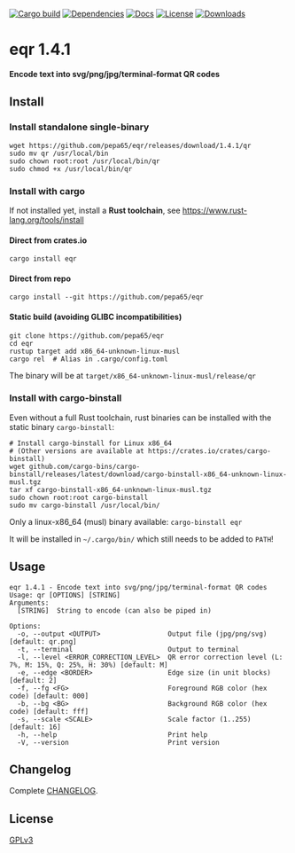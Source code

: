 [![Cargo build](https://github.com/pepa65/eqr/actions/workflows/rust.yml/badge.svg)](https://github.com/pepa65/eqr/actions/workflows/rust.yml)
[![Dependencies](https://deps.rs/repo/github/pepa65/eqr/status.svg)](https://deps.rs/repo/github/pepa65/eqr)
[![Docs](https://img.shields.io/badge/Docs-eqr-blue)](https://docs.rs/crate/eqr/latest)
[![License](https://img.shields.io/github/license/pepa65/eqr)](https://github.com/pepa65/eqr/blob/main/LICENSE)
[![Downloads](https://img.shields.io/crates/d/eqr.svg)](https://crates.io/crates/eqr)

# eqr 1.4.1
**Encode text into svg/png/jpg/terminal-format QR codes**

## Install
### Install standalone single-binary
```
wget https://github.com/pepa65/eqr/releases/download/1.4.1/qr
sudo mv qr /usr/local/bin
sudo chown root:root /usr/local/bin/qr
sudo chmod +x /usr/local/bin/qr
```

### Install with cargo
If not installed yet, install a **Rust toolchain**, see https://www.rust-lang.org/tools/install

#### Direct from crates.io
`cargo install eqr`

#### Direct from repo
`cargo install --git https://github.com/pepa65/eqr`

#### Static build (avoiding GLIBC incompatibilities)
```
git clone https://github.com/pepa65/eqr
cd eqr
rustup target add x86_64-unknown-linux-musl
cargo rel  # Alias in .cargo/config.toml
```

The binary will be at `target/x86_64-unknown-linux-musl/release/qr`

### Install with cargo-binstall
Even without a full Rust toolchain, rust binaries can be installed with the static binary `cargo-binstall`:

```
# Install cargo-binstall for Linux x86_64
# (Other versions are available at https://crates.io/crates/cargo-binstall)
wget github.com/cargo-bins/cargo-binstall/releases/latest/download/cargo-binstall-x86_64-unknown-linux-musl.tgz
tar xf cargo-binstall-x86_64-unknown-linux-musl.tgz
sudo chown root:root cargo-binstall
sudo mv cargo-binstall /usr/local/bin/
```

Only a linux-x86_64 (musl) binary available: `cargo-binstall eqr`

It will be installed in `~/.cargo/bin/` which still needs to be added to `PATH`!

## Usage
```
eqr 1.4.1 - Encode text into svg/png/jpg/terminal-format QR codes
Usage: qr [OPTIONS] [STRING]
Arguments:
  [STRING]  String to encode (can also be piped in)

Options:
  -o, --output <OUTPUT>                 Output file (jpg/png/svg) [default: qr.png]
  -t, --terminal                        Output to terminal
  -l, --level <ERROR_CORRECTION_LEVEL>  QR error correction level (L: 7%, M: 15%, Q: 25%, H: 30%) [default: M]
  -e, --edge <BORDER>                   Edge size (in unit blocks) [default: 2]
  -f, --fg <FG>                         Foreground RGB color (hex code) [default: 000]
  -b, --bg <BG>                         Background RGB color (hex code) [default: fff]
  -s, --scale <SCALE>                   Scale factor (1..255) [default: 16]
  -h, --help                            Print help
  -V, --version                         Print version
```

## Changelog
Complete [CHANGELOG](CHANGELOG.md).

## License
[GPLv3](LICENSE)

